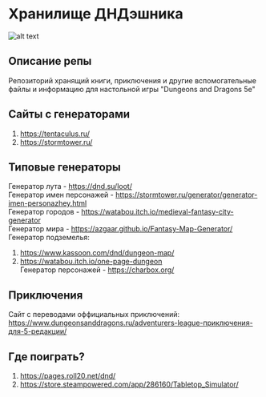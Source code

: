 # Хранилище ДНДэшника
![alt text](https://dungeonsanddragons.ru/wp-content/uploads/2020/01/dnd35_hi.png)
## Описание репы
Репозиторий хранящий книги, приключения и другие вспомогательные файлы и информацию для настольной игры "Dungeons and Dragons 5e"
## Сайты с генераторами
  1. https://tentaculus.ru/
  2. https://stormtower.ru/
## Типовые генераторы
Генератор лута - https://dnd.su/loot/ <br>
Генератор имен персонажей - https://stormtower.ru/generator/generator-imen-personazhey.html <br>
Генератор городов - https://watabou.itch.io/medieval-fantasy-city-generator <br>
Генератор мира - https://azgaar.github.io/Fantasy-Map-Generator/ <br>
Генератор подземелья: 
  1. https://www.kassoon.com/dnd/dungeon-map/ <br>
  2. https://watabou.itch.io/one-page-dungeon <br>
Генератор персонажей - https://charbox.org/ <br>
## Приключения
Сайт с переводами оффициальных приключений: https://www.dungeonsanddragons.ru/adventurers-league-приключения-для-5-редакции/ <br>
## Где поиграть?
1. https://pages.roll20.net/dnd/
2. https://store.steampowered.com/app/286160/Tabletop_Simulator/